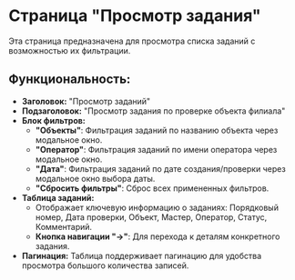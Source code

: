 # Страница "Просмотр задания"

Эта страница предназначена для просмотра списка заданий с возможностью их фильтрации.

## Функциональность:

-   **Заголовок:** "Просмотр заданий"
-   **Подзаголовок:** "Просмотр задания по проверке объекта филиала"
-   **Блок фильтров:**
    -   **"Объекты"**: Фильтрация заданий по названию объекта через модальное окно.
    -   **"Оператор"**: Фильтрация заданий по имени оператора через модальное окно.
    -   **"Дата"**: Фильтрация заданий по дате создания/проверки через модальное окно выбора даты.
    -   **"Сбросить фильтры"**: Сброс всех примененных фильтров.
-   **Таблица заданий:**
    -   Отображает ключевую информацию о заданиях: Порядковый номер, Дата проверки, Объект, Мастер, Оператор, Статус, Комментарий.
    -   **Кнопка навигации "→"**: Для перехода к деталям конкретного задания.
-   **Пагинация:** Таблица поддерживает пагинацию для удобства просмотра большого количества записей.
